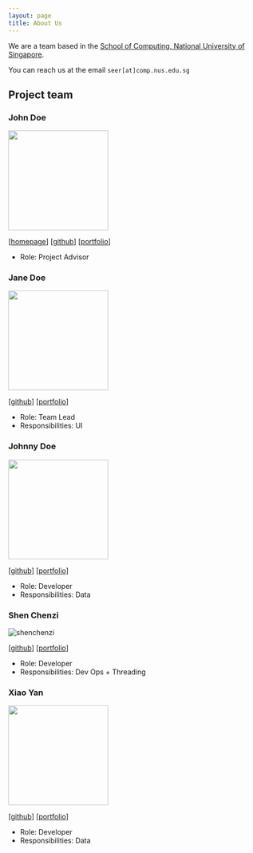 ```yaml
---
layout: page
title: About Us
---
```


We are a team based in the [School of Computing, National University of Singapore](http://www.comp.nus.edu.sg).

You can reach us at the email `seer[at]comp.nus.edu.sg`

## Project team

### John Doe

<img src="images/johndoe.png" width="200px">

[[homepage](http://www.comp.nus.edu.sg/~damithch)]
[[github](https://github.com/johndoe)]
[[portfolio](team/johndoe.md)]

* Role: Project Advisor

### Jane Doe

<img src="images/johndoe.png" width="200px">

[[github](http://github.com/johndoe)]
[[portfolio](team/johndoe.md)]

* Role: Team Lead
* Responsibilities: UI

### Johnny Doe

<img src="images/johndoe.png" width="200px">

[[github](http://github.com/johndoe)] [[portfolio](team/johndoe.md)]

* Role: Developer
* Responsibilities: Data

### Shen Chenzi

![shenchenzi](https://user-images.githubusercontent.com/97273558/221214608-eb068c29-fd79-4f91-a662-bea989ac9f0b.jpg)

[[github](http://github.com/johndoe)]
[[portfolio](team/johndoe.md)]

* Role: Developer
* Responsibilities: Dev Ops + Threading

### Xiao Yan

<img src="images/johndoe.png" width="200px">

[[github](http://github.com/windycall)]
[[portfolio](team/johndoe.md)]

* Role: Developer
* Responsibilities: Data
